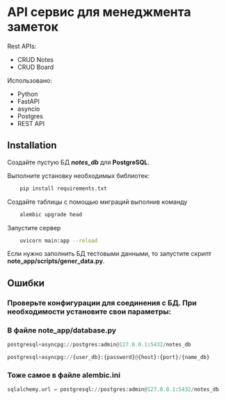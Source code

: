 # API сервис для менеджмента заметок

Rest APIs:
- CRUD Notes
- CRUD Board

Использовано:
- Python
- FastAPI
- asyncio
- Postgres
- REST API



## Installation


Создайте пустую БД ***notes_db*** для **PostgreSQL**.

Выполните установку необходимых библиотек:
```bash
    pip install requirements.txt
```

Создайте таблицы с помощью миграций выполнив команду
```bash
    alembic upgrade head
```

Запустите сервер
```bash
    uvicorn main:app --reload
```

Если нужно заполнить БД тестовыми данными, то запустите скрипт **note_app/scripts/gener_data.py**.
## Ошибки

### Проверьте конфигурации для соединения с БД. При необходимости установите свои параметры:

### В файле note_app/database.py
```python
postgresql+asyncpg://postgres:admin@127.0.0.1:5432/notes_db

postgresql+asyncpg://{user_db}:{password}@{host}:{port}/{name_db}
```
### Тоже самое в файле alembic.ini
```python
sqlalchemy.url = postgresql://postgres:admin@127.0.0.1:5432/notes_db
```
